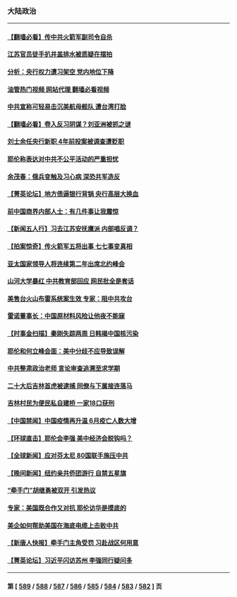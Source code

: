 ### 大陆政治
---
#### [【翻墙必看】传中共火箭军副司令自杀](../../pages/ncid277/n14031219.md?07101645) 
#### [江苏官员徒手扒井盖排水被质疑在摆拍](../../pages/ncid277/n14031359.md?07101645) 
#### [分析：央行权力遭习架空 党内地位下降](../../pages/ncid277/n14031181.md?07101645) 
#### [油管热门视频 网站代理 翻墙必看视频](http://138.2.39.72:81/youtube.html?epic-marker?07101645)
#### [中共宣称可轻易击沉美航母舰队 遭台湾打脸](../../pages/ncid277/n14031210.md?07101645) 
#### [【翻墙必看】卷入反习阴谋？刘亚洲被抓之谜](../../pages/ncid277/n14030962.md?07101645) 
#### [刘士余任央行新职 4年前投案被调查遭贬职](../../pages/ncid277/n14030991.md?07101645) 
#### [耶伦称表达对中共不公平活动的严重担忧](../../pages/ncid277/n14030979.md?07101645) 
#### [余茂春：俄兵变触及习心病 深恐共军造反](../../pages/ncid277/n14030934.md?07101645) 
#### [【菁英论坛】地方债逼银行背锅 央行高层大换血](../../pages/ncid277/n14030876.md?07101645) 
#### [前中国商界内部人士：有几件事让我震惊](../../pages/ncid277/n14030849.md?07101645) 
#### [【新闻五人行】习去江苏安抚鹰派 内部唱反调？](../../pages/ncid277/n14030865.md?07101645) 
#### [【拍案惊奇】传火箭军五将出事 七七事变真相](../../pages/ncid277/n14030855.md?07101645) 
#### [亚太国家领导人将连续第二年出席北约峰会](../../pages/ncid277/n14030854.md?07101645) 
#### [山河大学暴红 中共教育部回应 网民批全是套话](../../pages/ncid277/n14030785.md?07101645) 
#### [美售台火山布雷系统案生效 专家：阻中共攻台](../../pages/ncid277/n14030307.md?07101645) 
#### [雷诺董事长：中国原材料风险让他夜不能寐](../../pages/ncid277/n14030803.md?07101645) 
#### [【时事金扫描】秦刚失踪两周 日韩揭中国核污染](../../pages/ncid277/n14030801.md?07101645) 
#### [耶伦和何立峰会面：美中分歧不应导致误解](../../pages/ncid277/n14030774.md?07101645) 
#### [中共整肃政治老师 言论审查追溯至求学期](../../pages/ncid277/n14030700.md?07101645) 
#### [二十大后吉林首虎被逮捕 同僚与下属接连落马](../../pages/ncid277/n14030725.md?07101645) 
#### [吉林村民为便民私自建桥  一家18口获刑](../../pages/ncid277/n14030702.md?07101645) 
#### [【中国禁闻】中国疫情再升温 6月疫亡人数大增](../../pages/ncid277/n14030208.md?07101645) 
#### [【环球直击】耶伦会李强 美中经济会脱钩吗？](../../pages/ncid277/n14030417.md?07101645) 
#### [【全球新闻】应对芬太尼 80国联手施压中共](../../pages/ncid277/n14030681.md?07101645) 
#### [【晚间新闻】纽约亲共侨团游行 自禁五星旗](../../pages/ncid277/n14030680.md?07101645) 
#### [“牵手门”胡继勇被双开 引发热议](../../pages/ncid277/n14030571.md?07101645) 
#### [专家：美国既合作又对抗 耶伦访华是摸底的](../../pages/ncid277/n14030388.md?07101645) 
#### [美企如何帮助美国在海底电缆上击败中共](../../pages/ncid277/n14030540.md?07101645) 
#### [【新唐人快报】牵手门主角受罚 习赴战区何用意](../../pages/ncid277/n14030473.md?07101645) 
#### [【菁英论坛】习近平闪访苏州 李强同行疑问多](../../pages/ncid277/n14030460.md?07101645) 

---
#### 第 [ [589](./589.md?07101645) / [588](./588.md?07101645) / [587](./587.md?07101645) / [586](./586.md?07101645) / [585](./585.md?07101645) / [584](./584.md?07101645) / [583](./583.md?07101645) / [582](./582.md?07101645) ] 页
